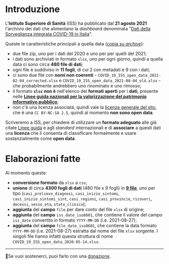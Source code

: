 # Introduzione

L'**Istituto Superiore di Sanità** (ISS) ha pubblicato dal **21 agosto 2021** l'archivio dei dati che alimentano la *dashboard* denominata "[Dati della Sorveglianza integrata COVID-19 in Italia](https://www.epicentro.iss.it/coronavirus/sars-cov-2-dashboard)".

Queste le caratteristiche principali a quella data ([copia su *archive*](https://web.archive.org/web/20210821052235/https://www.epicentro.iss.it/coronavirus/sars-cov-2-sorveglianza-dati)):

- due file zip, uno per i dati del 2020 e uno per per quelli del 2021;
- i dati sono archiviati in formato `xlsx`, uno per ogni giorno, quindi a quella data ci sono circa **480 file di dati**;
- ogni file è suddiviso in **11 fogli**, di cui 2 con metadati e 9 con i dati;
- ci sono due file con **nomi non coerenti** - `COVID_19_ISS_open_data_2021-02-04_corrected.xlsx` e `COVID_19_ISS_open_data_2021-08-04_old.xlsx` - che probabilmente andrebbero uno rinominato e uno rimosso;
- il formato **`xlsx`** **non è** nell'elenco dei **formati aperti** per i **dati**, presente nelle [**Linee guida nazionali per la valorizzazione del patrimonio informativo pubblico**](https://docs.italia.it/italia/daf/lg-patrimonio-pubblico/it/stabile/arch.html#formati-aperti-per-i-dati);
- non c'è una licenza associata, quindi vale la [licenza generale del sito](https://www.epicentro.iss.it/chi-siamo/disclaimer), che è una `CC BY-NC-SA 2.5`, quindi al momento **non sono open data**.

Scriveremo a ISS, per chiedere di utilizzare un **formato adeguato** alle già citate [Linee guida](https://docs.italia.it/italia/daf/lg-patrimonio-pubblico/it/stabile/arch.html#formati-aperti-per-i-dati) e agli *standard* internazionali e di **associare** a questi dati una **licenza** che li consenta di classificare formalmente e usare sostanzialmente come **open data**.<br>

# Elaborazioni fatte

Al momento queste:

- **conversione formato** da `xlsx` a `csv`;
- **unione** di circa **4300 fogli di dati** (480 file x 9 fogli) in [**9 file**](data), uno per tipo (`casi_prelievo_diagnosi`, `casi_inizio_sintomi`, `casi_inizio_sintomi_sint`, `casi_regioni`, `casi_provincie`, `ricoveri`, `decessi`, `sesso_eta`, `stato_clinico`);
- **aggiunta** del **campo** `file` per dare conto del file `xlsx` di origine;
- **aggiunta** del **campo** `iss_date_iso8601`, che contiene il valore del campo `iss_date` convertito in formato `YYYY-MM-DD` (i.e. 2021-08-27);
- **aggiunta** del **campo** `file_date_iso8601`, che contiene la data formato `YYYY-MM-DD` (i.e. 2021-08-27) estratta dal nome del file `xlsx` sorgente. I singoli file hanno infatti questa struttura di nome `COVID_19_ISS_open_data_2020-05-14.xlsx`.

---

🙏Se vuoi sostenerci, puoi farlo con una [donazione](https://www.paypal.com/biz/fund?id=VCPYF6VDYX6EE&utm_campaign=Associazione%20onData%20newsletter&utm_medium=email&utm_source=Revue%20newsletter).
